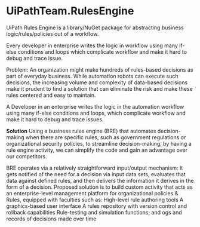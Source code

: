 # UiPathTeam.RulesEngine
UiPath Rules Engine is a library/NuGet package for abstracting business logic/rules/policies out of a workflow.

Every developer in enterprise writes the logic in workflow using many if-else conditions and loops which complicate workflow and make it hard to debug and trace issue.

Problem:
An organization might make hundreds of rules-based decisions as part of everyday business. While automation robots can execute such decisions, the increasing volume and complexity of data-based decisions make it prudent to find a solution that can eliminate the risk and make these rules centered and easy to maintain.​

A Developer in an enterprise writes the logic in the automation workflow using many if-else conditions and loops, which complicate workflow and make it hard to debug and trace issues.


<B>Solution</B>
Using a business rules engine (BRE) that automates decision-making when there are specific rules, such as government regulations or organizational security policies, to streamline decision-making, by having a rule engine activity, we can simplify the code and gain an advantage over our competitors.

BRE operates via a relatively straightforward input/output mechanism: It gets notified of the need for a decision via input data sets, evaluates that data against defined rules, and then delivers the information it derives in the form of a decision.
Proposed solution is to build custom activity that acts as an enterprise-level management platform for organizational policies & Rules, equipped with faculties such as:
High-level rule authoring tools
A graphics-based user interface
A rules repository with version control and rollback capabilities
Rule-testing and simulation functions; and ogs and records of decisions made over time
